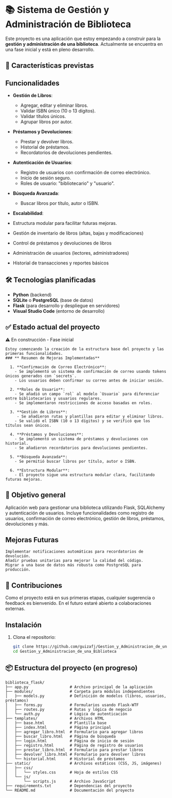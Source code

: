 # 📚 Sistema de Gestión y Administración de Biblioteca

Este proyecto es una aplicación que estoy empezando a construir para la **gestión y administración de una biblioteca**. Actualmente se encuentra en una fase inicial y está en pleno desarrollo.

## 🚀 Características previstas

## Funcionalidades

- **Gestión de Libros**:

  - Agregar, editar y eliminar libros.
  - Validar ISBN único (10 o 13 dígitos).
  - Validar títulos únicos.
  - Agrupar libros por autor.

- **Préstamos y Devoluciones**:

  - Prestar y devolver libros.
  - Historial de préstamos.
  - Recordatorios de devoluciones pendientes.

- **Autenticación de Usuarios**:

  - Registro de usuarios con confirmación de correo electrónico.
  - Inicio de sesión seguro.
  - Roles de usuario: "bibliotecario" y "usuario".

- **Búsqueda Avanzada**:

  - Buscar libros por título, autor o ISBN.

- **Escalabilidad**:

- Estructura modular para facilitar futuras mejoras.
- Gestión de inventario de libros (altas, bajas y modificaciones)
- Control de préstamos y devoluciones de libros
- Administración de usuarios (lectores, administradores)
- Historial de transacciones y reportes básicos

## 🛠️ Tecnologías planificadas

- **Python** (backend)
- **SQLite** o **PostgreSQL** (base de datos)
- **Flask** (para desarrollo y despliegue en servidores)
- **Visual Studio Code** (entorno de desarrollo)

## ✅ Estado actual del proyecto

  ⚠️ En construcción - Fase inicial

    Estoy comenzando la creación de la estructura base del proyecto y las primeras funcionalidades.
    ### ** Resumen de Mejoras Implementadas**

      1. **Confirmación de Correo Electrónico**:
        - Se implementó un sistema de confirmación de correo usando tokens únicos generados con `secrets`.
        - Los usuarios deben confirmar su correo antes de iniciar sesión.

      2. **Roles de Usuario**:
        - Se añadió un campo `rol` al modelo `Usuario` para diferenciar entre bibliotecarios y usuarios regulares.
        - Se implementaron restricciones de acceso basadas en roles.  

      3. **Gestión de Libros**:
         - Se añadieron rutas y plantillas para editar y eliminar libros.
        - Se validó el ISBN (10 o 13 dígitos) y se verificó que los títulos sean únicos.

      4. **Préstamos y Devoluciones**:
        - Se implementó un sistema de préstamos y devoluciones con historial.
        - Se añadieron recordatorios para devoluciones pendientes. 
      
      5. **Búsqueda Avanzada**:
        - Se permitió buscar libros por título, autor o ISBN.

      6. **Estructura Modular**:
        - El proyecto sigue una estructura modular clara, facilitando futuras mejoras. 

## 🎯 Objetivo general

  Aplicación web para gestionar una biblioteca utilizando Flask, SQLAlchemy y autenticación de usuarios. 
  Incluye funcionalidades como registro de usuarios, confirmación de correo electrónico, gestión de libros, préstamos, devoluciones y más.

  ## Mejoras Futuras 

    Implementar notificaciones automáticas para recordatorios de devolución.
    Añadir pruebas unitarias para mejorar la calidad del código.
    Migrar a una base de datos más robusta como PostgreSQL para producción.
     

## 🤝 Contribuciones

  Como el proyecto está en sus primeras etapas, cualquier sugerencia o feedback es bienvenido. En el futuro estaré abierto a colaboraciones externas.

## Instalación

1. Clona el repositorio:
   ```bash
   git clone https://github.com/guizafj/Gestion_y_Administracion_de_una_Biblioteca.git
   cd Gestion_y_Administracion_de_una_Biblioteca  

## 📦 Estructura del proyecto (en progreso)

```plaintext
biblioteca_flask/
├── app.py                  # Archivo principal de la aplicación
├── modules/                # Carpeta para módulos independientes
│   ├── models.py           # Definición de modelos (libros, usuarios, préstamos)
│   ├── forms.py            # Formularios usando Flask-WTF
│   ├── routes.py           # Rutas y lógica de negocio
│   └── auth.py             # Lógica de autenticación
├── templates/              # Archivos HTML
│   ├── base.html           # Plantilla base
│   ├── index.html          # Página principal
│   ├── agregar_libro.html  # Formulario para agregar libros
│   ├── buscar_libro.html   # Página de búsqueda
│   ├── login.html          # Página de inicio de sesión
│   ├── registro.html       # Página de registro de usuarios
│   ├── prestar_libro.html  # Formulario para prestar libros
│   ├── devolver_libro.html # Formulario para devolver libros
│   └── historial.html      # Historial de préstamos
├── static/                 # Archivos estáticos (CSS, JS, imágenes)
│   ├── css/
│   │   └── styles.css      # Hoja de estilos CSS
│   └── js/
│       └── scripts.js      # Archivo JavaScript
├── requirements.txt        # Dependencias del proyecto
└── README.md               # Documentación del proyecto